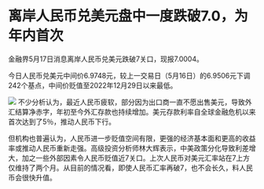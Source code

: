 # 离岸人民币兑美元盘中一度跌破7.0，为年内首次

金融界5月17日消息离岸人民币兑美元跌破7关口，现报7.0004。

今日人民币兑美元中间价6.9748元，较上一交易日（5月16日）的6.9506元下调242个基点，中间价贬值至2022年12月29日以来最低。

![](https://inews.gtimg.com/om_bt/ON2QAmx3KUIxPtmg0wr2KD6RSxprqyS0jiTKek7ukO0v8AA/1000)
不少分析认为，最近人民币疲软，部分因为出口商一直不愿出售美元，导致外汇结算净赤字，年初至今外汇存款也持续增加。美元存款利率自全球金融危机以来首次达到了5％，推动人民币下行。

但机构也普遍认为，人民币进一步贬值空间有限，更强的经济基本面和更高的收益率或推动人民币重新走强。高级投资分析师林大辉表示，中美政策分化导致利差增大，加之一些外部因素令人民币贬值近7关口。上次人民币对美元汇率站在7上方仅维持了两个月。从目前的情况看，即使人民币汇率再破7，也不会长久，料人民币会很快升值。

